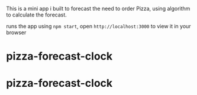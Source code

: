 
This is a mini app i built to forecast the need to order Pizza,
using algorithm to calculate the forecast.

runs the app using `npm start`, 
open `http://localhost:3000` to view it in your browser

# pizza-forecast-clock
# pizza-forecast-clock
